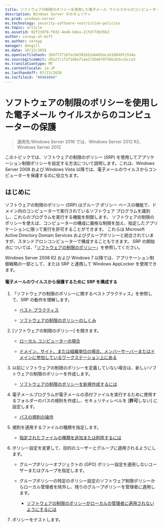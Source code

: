 ```yaml
---
title: ソフトウェアの制限のポリシーを使用した電子メール ウイルスからのコンピューターの保護
description: Windows Server のセキュリティ
ms.prod: windows-server
ms.technology: security-software-restriction-policies
ms.topic: article
ms.assetid: 02f23979-f832-4e46-bdea-21fd77db35b2
author: coreyp-at-msft
ms.author: coreyp
manager: dongill
ms.date: 10/12/2016
ms.openlocfilehash: 3b9f727107ac9d392b52ab683aca510849fc534a
ms.sourcegitcommit: d5e27c1f2f168a71ae272bebf8f50e1b3ccbcca3
ms.translationtype: MT
ms.contentlocale: ja-JP
ms.lasthandoff: 07/23/2020
ms.locfileid: "86964694"
---
```

# <a name="use-software-restriction-policies-to-help-protect-your-computer-against-an-email-virus"></a>ソフトウェアの制限のポリシーを使用した電子メール ウイルスからのコンピューターの保護

>適用先:Windows Server 2016 では、Windows Server 2012 R2、Windows Server 2012

このトピックでは、ソフトウェアの制限のポリシー (SRP) を使用してアプリケーション制御ポリシーを設定する方法について説明します。これは、Windows Server 2008 および Windows Vista 以降では、電子メールのウイルスからコンピューターを保護するのに役立ちます。

## <a name="introduction"></a>はじめに
ソフトウェアの制限のポリシー (SRP) はグループ ポリシー ベースの機能で、ドメイン内のコンピューターで実行されているソフトウェア プログラムを識別し、これらのプログラムを実行する機能を制御します。 ソフトウェアの制限のポリシーを使えば、コンピューターの構成に厳格な制限を加え、指定したアプリケーションに限って実行を許可することができます。 これらは Microsoft Active Directory Domain Services およびグループポリシーと統合されていますが、スタンドアロンコンピューターで構成することもできます。 SRP の開始点については、「[ソフトウェアの制限のポリシー](software-restriction-policies.md)」を参照してください。

Windows Server 2008 R2 および Windows 7 以降では、アプリケーション制御戦略の一部として、または SRP と連携して Windows AppLocker を使用できます。 

#### <a name="configure-srp-to-help-protect-against-an-e-mail-virus"></a>電子メールのウイルスから保護するために SRP を構成する

1.  「ソフトウェアの制限のポリシーに関するベストプラクティス」を参照して、SRP の動作を理解します。

    -   [ベスト プラクティス](software-restriction-policies-technical-overview.md#BKMK_Best_Practices)

    -   [ソフトウェアの制限のポリシーのしくみ](/previous-versions/windows/it-pro/windows-server-2003/cc786941(v=ws.10))

2.  [ソフトウェアの制限のポリシー] を開きます。

    -   [ローカル コンピューターの場合](administer-software-restriction-policies.md#BKMK_1)

    -   [ドメイン、サイト、または組織単位の場合、メンバーサーバーまたはドメインに参加しているワークステーション上にある](administer-software-restriction-policies.md#BKMK_2)

3.  以前にソフトウェアの制限のポリシーを定義していない場合は、新しいソフトウェアの制限のポリシーを作成します。

    -   [ソフトウェアの制限のポリシーを新規作成するには](administer-software-restriction-policies.md#BKMK_Create_SRP)

4.  電子メールプログラムが電子メールの添付ファイルを実行するために使用するフォルダーのパスの規則を作成し、セキュリティレベルを [**許可**しない] に設定します。

    -   [パスの規則の操作](work-with-software-restriction-policies-rules.md#BKMK_Path_Rules)

5.  規則を適用するファイルの種類を指定します。

    -   [指定されたファイルの種類を追加または削除するには](administer-software-restriction-policies.md#BKMK_Add_Del)

6.  ポリシー設定を変更して、目的のユーザーとグループに適用されるようにします。

    -   グループポリシーオブジェクトの (GPO) ポリシー設定を適用しないユーザーまたはグループを指定します。

    -   グループポリシーの特定のポリシー設定のソフトウェア制限ポリシーからローカル管理者を除外し、残りのグループポリシーを管理者に適用します。

        -   [ソフトウェアの制限のポリシーがローカルの管理者に適用されないようにするには](administer-software-restriction-policies.md#BKMK_Prevent_Admin)

7.  ポリシーをテストします。
